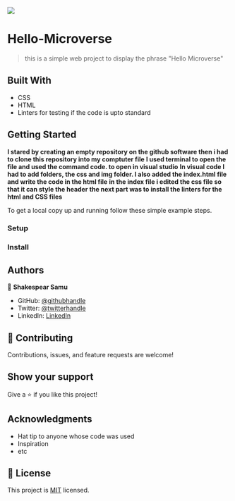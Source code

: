 ![](https://img.shields.io/badge/Microverse-blueviolet)

# Hello-Microverse

> this is a simple web project to display the phrase "Hello Microverse"

## Built With

- CSS
- HTML
- Linters for testing if the code is upto standard

## Getting Started

**I stared by creating an empty repository on the github software then i had to clone this repository into my comptuter file**
**I used terminal to open the file and used the command code. to open in visual studio**
**In visual code I had to add folders, the css and img folder. I also added the index.html file and write the code in the html file**
**in the index file i edited the css file so that it can style the header**
**the next part was to install the linters for the html and CSS files**

To get a local copy up and running follow these simple example steps.

### Setup

### Install

## Authors

👤 **Shakespear Samu**

- GitHub: [@githubhandle](https://github.com/shakespear95)
- Twitter: [@twitterhandle](https://twitter.com/Taku16671414)
- LinkedIn: [LinkedIn](https://www.linkedin.com/in/shakespear-takudzwa-samu-b61b38a3/)


## 🤝 Contributing

Contributions, issues, and feature requests are welcome!

## Show your support

Give a ⭐️ if you like this project!

## Acknowledgments

- Hat tip to anyone whose code was used
- Inspiration
- etc

## 📝 License

This project is [MIT](./LICENSE) licensed.
